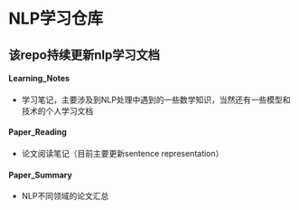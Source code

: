 # NLP学习仓库

## 该repo持续更新nlp学习文档

#### Learning_Notes

* 学习笔记，主要涉及到NLP处理中遇到的一些数学知识，当然还有一些模型和技术的个人学习文档

#### Paper_Reading

* 论文阅读笔记（目前主要更新sentence representation）

#### Paper_Summary

* NLP不同领域的论文汇总
